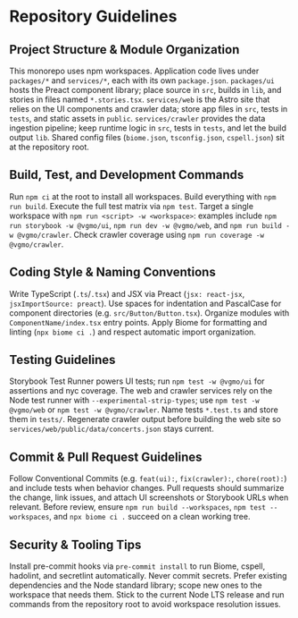 # Repository Guidelines

## Project Structure & Module Organization
This monorepo uses npm workspaces. Application code lives under `packages/*` and `services/*`, each with its own `package.json`. `packages/ui` hosts the Preact component library; place source in `src`, builds in `lib`, and stories in files named `*.stories.tsx`. `services/web` is the Astro site that relies on the UI components and crawler data; store app files in `src`, tests in `tests`, and static assets in `public`. `services/crawler` provides the data ingestion pipeline; keep runtime logic in `src`, tests in `tests`, and let the build output `lib`. Shared config files (`biome.json`, `tsconfig.json`, `cspell.json`) sit at the repository root.

## Build, Test, and Development Commands
Run `npm ci` at the root to install all workspaces. Build everything with `npm run build`. Execute the full test matrix via `npm test`. Target a single workspace with `npm run <script> -w <workspace>`: examples include `npm run storybook -w @vgmo/ui`, `npm run dev -w @vgmo/web`, and `npm run build -w @vgmo/crawler`. Check crawler coverage using `npm run coverage -w @vgmo/crawler`.

## Coding Style & Naming Conventions
Write TypeScript (`.ts`/`.tsx`) and JSX via Preact (`jsx: react-jsx`, `jsxImportSource: preact`). Use spaces for indentation and PascalCase for component directories (e.g. `src/Button/Button.tsx`). Organize modules with `ComponentName/index.tsx` entry points. Apply Biome for formatting and linting (`npx biome ci .`) and respect automatic import organization.

## Testing Guidelines
Storybook Test Runner powers UI tests; run `npm test -w @vgmo/ui` for assertions and nyc coverage. The web and crawler services rely on the Node test runner with `--experimental-strip-types`; use `npm test -w @vgmo/web` or `npm test -w @vgmo/crawler`. Name tests `*.test.ts` and store them in `tests/`. Regenerate crawler output before building the web site so `services/web/public/data/concerts.json` stays current.

## Commit & Pull Request Guidelines
Follow Conventional Commits (e.g. `feat(ui):`, `fix(crawler):`, `chore(root):`) and include tests when behavior changes. Pull requests should summarize the change, link issues, and attach UI screenshots or Storybook URLs when relevant. Before review, ensure `npm run build --workspaces`, `npm test --workspaces`, and `npx biome ci .` succeed on a clean working tree.

## Security & Tooling Tips
Install pre-commit hooks via `pre-commit install` to run Biome, cspell, hadolint, and secretlint automatically. Never commit secrets. Prefer existing dependencies and the Node standard library; scope new ones to the workspace that needs them. Stick to the current Node LTS release and run commands from the repository root to avoid workspace resolution issues.
